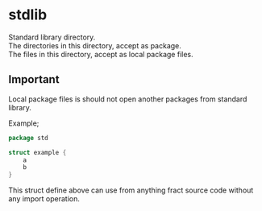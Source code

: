 # stdlib

Standard library directory. <br>
The directories in this directory, accept as package. <br>
The files in this directory, accept as local package files. <br>

## Important

Local package files is should not open another packages from standard library.

Example;
```go
package std

struct example {
    a
    b
}
```

This struct define above can use from anything fract source code without any import operation.
